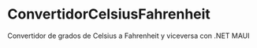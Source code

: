 # ConvertidorCelsiusFahrenheit
Convertidor de grados de Celsius a Fahrenheit y viceversa con .NET MAUI
